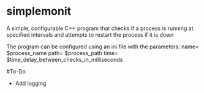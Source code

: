 # simplemonit
A simple, configurable C++ program that checks if a process is running at specified intervals and attempts to restart the process if it is down

The program can be configured using an ini file with the parameters:
name= $process_name
path= $process_path
time= $time_delay_between_checks_in_milliseconds

#To-Do
- Add logging

